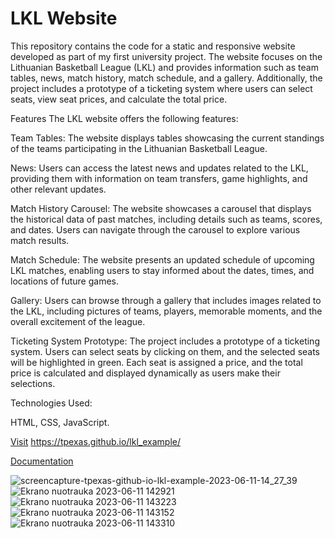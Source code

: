 # LKL Website
This repository contains the code for a static and responsive website developed as part of my first university project. The website focuses on the Lithuanian Basketball League (LKL) and provides information such as team tables, news, match history, match schedule, and a gallery. Additionally, the project includes a prototype of a ticketing system where users can select seats, view seat prices, and calculate the total price.

Features
The LKL website offers the following features:

Team Tables: The website displays tables showcasing the current standings of the teams participating in the Lithuanian Basketball League.

News: Users can access the latest news and updates related to the LKL, providing them with information on team transfers, game highlights, and other relevant updates.

Match History Carousel: The website showcases a carousel that displays the historical data of past matches, including details such as teams, scores, and dates. Users can navigate through the carousel to explore various match results.

Match Schedule: The website presents an updated schedule of upcoming LKL matches, enabling users to stay informed about the dates, times, and locations of future games.

Gallery: Users can browse through a gallery that includes images related to the LKL, including pictures of teams, players, memorable moments, and the overall excitement of the league.

Ticketing System Prototype: The project includes a prototype of a ticketing system. Users can select seats by clicking on them, and the selected seats will be highlighted in green. Each seat is assigned a price, and the total price is calculated and displayed dynamically as users make their selections.

Technologies Used:

HTML, CSS, JavaScript.

[Visit](https://tpexas.github.io/lkl_example/) https://tpexas.github.io/lkl_example/

[Documentation](https://github.com/Tpexas/Tpexas.github.io/blob/main/lkl_example/description/Apra%C5%A1ymas.pdf)

![screencapture-tpexas-github-io-lkl-example-2023-06-11-14_27_39](https://github.com/Tpexas/Tpexas.github.io/assets/103386420/a7809f33-1d8c-41a4-a9f6-ea77c1fdb330)
![Ekrano nuotrauka 2023-06-11 142921](https://github.com/Tpexas/Tpexas.github.io/assets/103386420/c367f13d-c026-4c32-9445-1d94cce6899d)
![Ekrano nuotrauka 2023-06-11 143223](https://github.com/Tpexas/Tpexas.github.io/assets/103386420/9c30d96f-0747-4cee-a349-82e633df30a3)
![Ekrano nuotrauka 2023-06-11 143152](https://github.com/Tpexas/Tpexas.github.io/assets/103386420/d52b5bbe-6071-461e-a3ce-ac0ae6bf092c)
![Ekrano nuotrauka 2023-06-11 143310](https://github.com/Tpexas/Tpexas.github.io/assets/103386420/37fd3a62-3dc8-4c8a-a5bc-7d8eba5d79f1)
